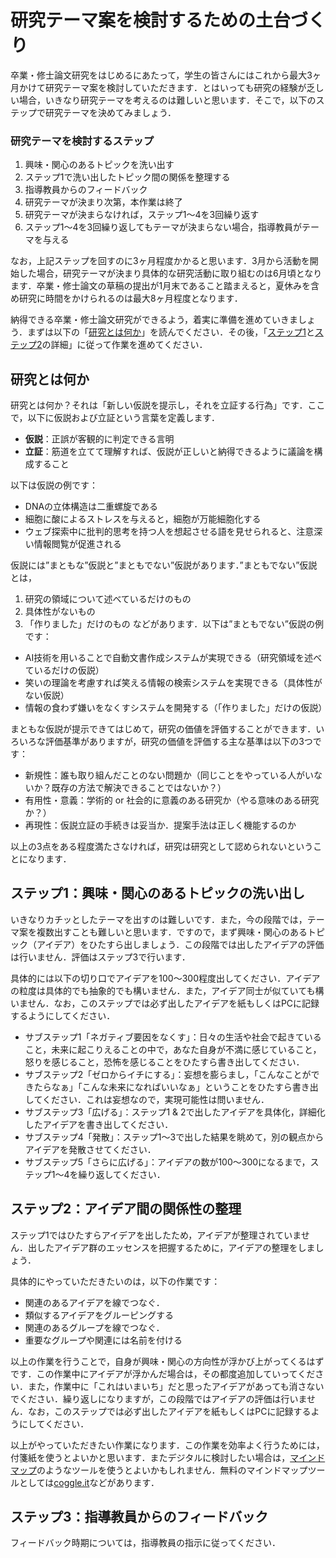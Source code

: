 # 研究テーマ案を検討するための土台づくり

卒業・修士論文研究をはじめるにあたって，学生の皆さんにはこれから最大3ヶ月かけて研究テーマ案を検討していただきます．とはいっても研究の経験が乏しい場合，いきなり研究テーマを考えるのは難しいと思います．そこで，以下のステップで研究テーマを決めてみましょう．

### 研究テーマを検討するステップ
1. 興味・関心のあるトピックを洗い出す
2. ステップ1で洗い出したトピック間の関係を整理する
3. 指導教員からのフィードバック
4. 研究テーマが決まり次第，本作業は終了
5. 研究テーマが決まらなければ，ステップ1〜4を3回繰り返す
6. ステップ1〜4を3回繰り返してもテーマが決まらない場合，指導教員がテーマを与える

なお，上記ステップを回すのに3ヶ月程度かかると思います．3月から活動を開始した場合，研究テーマが決まり具体的な研究活動に取り組むのは6月頃となります．卒業・修士論文の草稿の提出が1月末であること踏まえると，夏休みを含め研究に時間をかけられるのは最大8ヶ月程度となります．

納得できる卒業・修士論文研究ができるよう，着実に準備を進めていきましょう．まずは以下の「[研究とは何か](https://github.com/ymmt3-lab/lab-management/blob/master/lets-think-about-research-theme.md#%E7%A0%94%E7%A9%B6%E3%81%A8%E3%81%AF%E4%BD%95%E3%81%8B)」を読んでください．その後，「[ステップ1](https://github.com/ymmt3-lab/lab-management/blob/master/lets-think-about-research-theme.md#%E7%A0%94%E7%A9%B6%E3%83%86%E3%83%BC%E3%83%9E%E3%81%AE%E6%A4%9C%E8%A8%8E%E3%82%B9%E3%83%86%E3%83%83%E3%83%971%E8%88%88%E5%91%B3%E9%96%A2%E5%BF%83%E3%81%AE%E3%81%82%E3%82%8B%E3%83%88%E3%83%94%E3%83%83%E3%82%AF%E3%81%AE%E6%B4%97%E3%81%84%E5%87%BA%E3%81%97)と[ステップ2](https://github.com/ymmt3-lab/lab-management/blob/master/lets-think-about-research-theme.md#%E7%A0%94%E7%A9%B6%E3%83%86%E3%83%BC%E3%83%9E%E6%A4%9C%E8%A8%8E%E3%82%B9%E3%83%86%E3%83%83%E3%83%972%E3%82%A2%E3%82%A4%E3%83%87%E3%82%A2%E9%96%93%E3%81%AE%E9%96%A2%E4%BF%82%E6%80%A7%E3%81%AE%E6%95%B4%E7%90%86)の詳細」に従って作業を進めてください．

## 研究とは何か
研究とは何か？それは「新しい仮説を提示し，それを立証する行為」です．ここで，以下に仮説および立証という言葉を定義します．

* **仮説**：正誤が客観的に判定できる言明
* **立証**：筋道を立てて理解すれば、仮説が正しいと納得できるように議論を構成すること

以下は仮説の例です：
* DNAの立体構造は二重螺旋である
* 細胞に酸によるストレスを与えると，細胞が万能細胞化する
* ウェブ探索中に批判的思考を持つ人を想起させる語を見せられると、注意深い情報閲覧が促進される

仮説には”まともな”仮説と”まともでない”仮説があります．”まともでない”仮説とは，
1. 研究の領域について述べているだけのもの
2. 具体性がないもの
3. 「作りました」だけのもの
などがあります．以下は”まともでない”仮説の例です：
* AI技術を用いることで自動文書作成システムが実現できる（研究領域を述べているだけの仮説）
* 笑いの理論を考慮すれば笑える情報の検索システムを実現できる（具体性がない仮説）
* 情報の食わず嫌いをなくすシステムを開発する（「作りました」だけの仮説）

まともな仮説が提示できてはじめて，研究の価値を評価することができます．いろいろな評価基準がありますが，研究の価値を評価する主な基準は以下の3つです：
* 新規性：誰も取り組んだことのない問題か（同じことをやっている人がいないか？既存の方法で解決できることではないか？）
* 有用性・意義：学術的 or 社会的に意義のある研究か（やる意味のある研究か？）
* 再現性：仮説立証の手続きは妥当か．提案手法は正しく機能するのか

以上の3点をある程度満たさなければ，研究は研究として認められないということになります．

## ステップ1：興味・関心のあるトピックの洗い出し
いきなりカチッとしたテーマを出すのは難しいです．また，今の段階では，テーマ案を複数出すことも難しいと思います．ですので，まず興味・関心のあるトピック（アイデア）をひたすら出しましょう．この段階では出したアイデアの評価は行いません．評価はステップ3で行います．

具体的には以下の切り口でアイデアを100〜300程度出してください．アイデアの粒度は具体的でも抽象的でも構いません．また，アイデア同士が似ていても構いません．なお，このステップでは必ず出したアイデアを紙もしくはPCに記録するようにしてください．

* サブステップ1「ネガティブ要因をなくす」：日々の生活や社会で起きていること，未来に起こりえることの中で，あなた自身が不満に感じていること，怒りを感じること，恐怖を感じることをひたすら書き出してください．
* サブステップ2「ゼロからイチにする」：妄想を膨らまし，「こんなことができたらなぁ」「こんな未来になればいいなぁ」ということをひたすら書き出してください．これは妄想なので，実現可能性は問いません．
* サブステップ3「広げる」：ステップ1 & 2で出したアイデアを具体化，詳細化したアイデアを書き出してください．
* サブステップ4「発散」：ステップ1〜3で出した結果を眺めて，別の観点からアイデアを発散させてください．
* サブステップ5「さらに広げる」：アイデアの数が100〜300になるまで，ステップ1〜4を繰り返してください．

## ステップ2：アイデア間の関係性の整理
ステップ1ではひたすらアイデアを出したため，アイデアが整理されていません．出したアイデア群のエッセンスを把握するために，アイデアの整理をしましょう．

具体的にやっていただきたいのは，以下の作業です：
* 関連のあるアイデアを線でつなぐ．
* 類似するアイデアをグルーピングする
* 関連のあるグループを線でつなぐ．
* 重要なグループや関連には名前を付ける

以上の作業を行うことで，自身が興味・関心の方向性が浮かび上がってくるはずです．この作業中にアイデアが浮かんだ場合は，その都度追加していってください．また，作業中に「これはいまいち」だと思ったアイデアがあっても消さないでください．繰り返しになりますが，この段階ではアイデアの評価は行いません．なお，このステップでは必ず出したアイデアを紙もしくはPCに記録するようにしてください．

以上がやっていただきたい作業になります．この作業を効率よく行うためには，付箋紙を使うとよいかと思います．またデジタルに検討したい場合は，[マインドマップ](https://shimojikiyotaka.jp/mindmap-write/)のようなツールを使うとよいかもしれません．無料のマインドマップツールとしては[coggle.it](https://coggle.it)などがあります．

## ステップ3：指導教員からのフィードバック
フィードバック時期については，指導教員の指示に従ってください．







